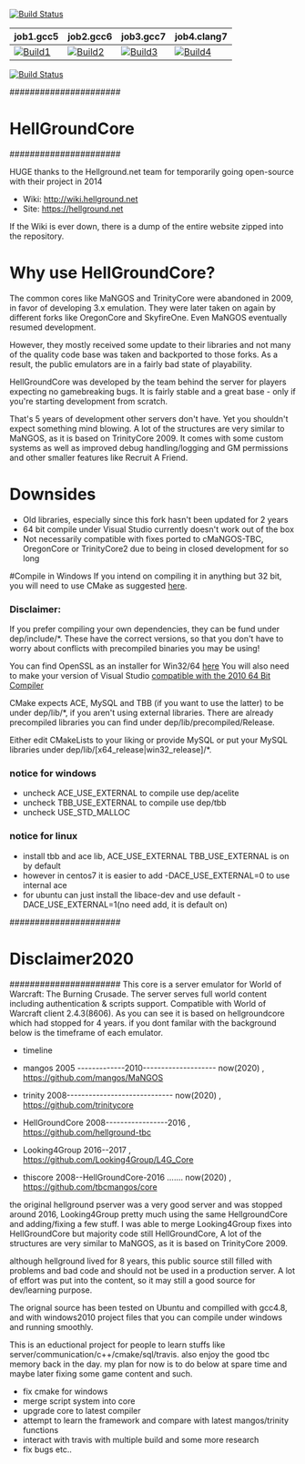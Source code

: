 [![Build Status](https://travis-ci.com/tbcmangos/core.svg?branch=master)](https://travis-ci.com/tbcmangos/core)

| job1.gcc5         | job2.gcc6         | job3.gcc7         | job4.clang7       |
|-------------------|-------------------|-------------------|-------------------|
| [![Build1][1]][10]| [![Build2][2]][10]| [![Build3][3]][10]| [![Build4][4]][10]|

[1]: https://travis-badge.herokuapp.com/repos/tbcmangos/core/branches/master/1?use_travis_com=true
[2]: https://travis-badge.herokuapp.com/repos/tbcmangos/core/branches/master/2?use_travis_com=true
[3]: https://travis-badge.herokuapp.com/repos/tbcmangos/core/branches/master/3?use_travis_com=true
[4]: https://travis-badge.herokuapp.com/repos/tbcmangos/core/branches/master/4?use_travis_com=true

[10]: https://travis-ci.com/github/tbcmangos/core

[![Build Status](https://travis-badge.herokuapp.com/repos/tbcmangos/core/branches/master?use_travis_com=true)](https://travis-ci.com/github/tbcmangos/core)

######################
#   HellGroundCore   #
######################

HUGE thanks to the Hellground.net team for temporarily going open-source with their project in 2014
* Wiki: http://wiki.hellground.net
* Site: https://hellground.net

If the Wiki is ever down, there is a dump of the entire website zipped into the repository.

# Why use HellGroundCore?
The common cores like MaNGOS and TrinityCore were abandoned in 2009, in favor of developing 3.x emulation.
They were later taken on again by different forks like OregonCore and SkyfireOne. Even MaNGOS eventually resumed development.

However, they mostly received some update to their libraries and not many of the quality code base was taken and backported to those forks.
As a result, the public emulators are in a fairly bad state of playability. 

HellGroundCore was developed by the team behind the server for players expecting no gamebreaking bugs. It is fairly stable and a great base - only if you're starting development from scratch.

That's 5 years of development other servers don't have. Yet you shouldn't expect something mind blowing. A lot of the structures are very similar to MaNGOS, as it is based on TrinityCore 2009.
It comes with some custom systems as well as improved debug handling/logging and GM permissions and other smaller features like Recruit A Friend.

# Downsides
* Old libraries, especially since this fork hasn't been updated for 2 years
* 64 bit compile under Visual Studio currently doesn't work out of the box
* Not necessarily compatible with fixes ported to cMaNGOS-TBC, OregonCore or TrinityCore2 due to being in closed development for so long


#Compile in Windows
If you intend on compiling it in anything but 32 bit, you will need to use CMake as suggested [here](http://wiki.hellground.net/index.php/Building_under_Windows).

### Disclaimer:
If you prefer compiling your own dependencies, they can be fund under dep/include/*. These have the correct versions, so that you don't have to worry about conflicts with precompiled binaries you may be using!

You can find OpenSSL as an installer for Win32/64 [here](https://slproweb.com/products/Win32OpenSSL.html)
You will also need to make your version of Visual Studio [compatible with the 2010 64 Bit Compiler](http://stackoverflow.com/questions/1865069/how-to-compile-a-64-bit-application-using-visual-c-2010-express)

CMake expects ACE, MySQL and TBB (if you want to use the latter) to be under dep/lib/*, if you aren't using external libraries. 
There are already precompiled libraries you can find under dep/lib/precompiled/Release.

Either edit CMakeLists to your liking or provide MySQL or put your MySQL libraries under dep/lib/[x64_release|win32_release]/*.

### notice for windows
- uncheck ACE_USE_EXTERNAL to compile use dep/acelite
- uncheck TBB_USE_EXTERNAL to compile use dep/tbb
- uncheck USE_STD_MALLOC

### notice for linux
- install tbb and ace lib, ACE_USE_EXTERNAL TBB_USE_EXTERNAL is on by default
- however in centos7 it is easier to add -DACE_USE_EXTERNAL=0 to use internal ace
- for ubuntu can just install the libace-dev and use default -DACE_USE_EXTERNAL=1(no need add, it is default on)

######################
#   Disclaimer2020   #
######################
This core is a server emulator for World of Warcraft: The Burning Crusade. The server serves full world content including authentication & scripts support. Compatible with World of Warcraft client 2.4.3(8606).
As you can see it is based on hellgroundcore which had stopped for 4 years. if you dont familar with the background below is the timeframe of each emulator.

* timeline 
* mangos         2005 -------------2010-------------------- now(2020)    , https://github.com/mangos/MaNGOS
* trinity                 2008----------------------------- now(2020)    , https://github.com/trinitycore
* HellGroundCore          2008-----------------2016                      , https://github.com/hellground-tbc
* Looking4Group                                2016--2017                , https://github.com/Looking4Group/L4G_Core

* thiscore                2008--HellGroundCore-2016 ....... now(2020)    , https://github.com/tbcmangos/core  

the original hellground pserver was a very good server and was stopped around 2016, Looking4Group pretty much using the same HellgroundCore and adding/fixing a few stuff. 
I was able to merge Looking4Group fixes into HellGroundCore but majority code still HellGroundCore, A lot of the structures are very similar to MaNGOS, as it is based on TrinityCore 2009.

although hellground lived for 8 years, this public source still filled with problems and bad code and should not be used in a production server.
A lot of effort was put into the content, so it may still a good source for dev/learning purpose.

The orignal source has been tested on Ubuntu and compilled with gcc4.8, and with windows2010 project files that you can compile under windows and running smoothly. 

This is an eductional project for people to learn stuffs like server/communication/c++/cmake/sql/travis. also enjoy the good tbc memory back in the day.
my plan for now is to do below at spare time and maybe later fixing some game content and such.

* fix cmake for windows
* merge script system into core
* upgrade core to latest compiler
* attempt to learn the framework and compare with latest mangos/trinity functions
* interact with travis with multiple build and some more research
* fix bugs etc..